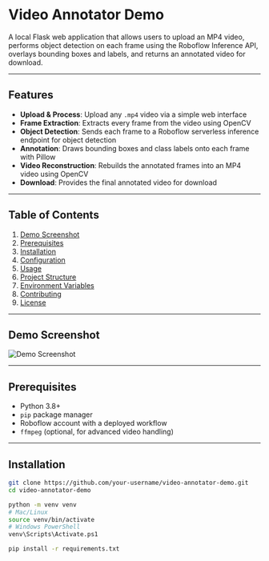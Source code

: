 # Video Annotator Demo

A local Flask web application that allows users to upload an MP4 video, performs object detection on each frame using the Roboflow Inference API, overlays bounding boxes and labels, and returns an annotated video for download.

---

## Features

- **Upload & Process**: Upload any `.mp4` video via a simple web interface  
- **Frame Extraction**: Extracts every frame from the video using OpenCV  
- **Object Detection**: Sends each frame to a Roboflow serverless inference endpoint for object detection  
- **Annotation**: Draws bounding boxes and class labels onto each frame with Pillow  
- **Video Reconstruction**: Rebuilds the annotated frames into an MP4 video using OpenCV  
- **Download**: Provides the final annotated video for download

---

## Table of Contents

1. [Demo Screenshot](#demo-screenshot)  
2. [Prerequisites](#prerequisites)  
3. [Installation](#installation)  
4. [Configuration](#configuration)  
5. [Usage](#usage)  
6. [Project Structure](#project-structure)  
7. [Environment Variables](#environment-variables)  
8. [Contributing](#contributing)  
9. [License](#license)  

---

## Demo Screenshot

![Demo Screenshot](./demo_screenshot.png)

---

## Prerequisites

- Python 3.8+  
- `pip` package manager  
- Roboflow account with a deployed workflow  
- `ffmpeg` (optional, for advanced video handling)

---

## Installation

```bash
git clone https://github.com/your-username/video-annotator-demo.git
cd video-annotator-demo

python -m venv venv
# Mac/Linux
source venv/bin/activate
# Windows PowerShell
venv\Scripts\Activate.ps1

pip install -r requirements.txt
